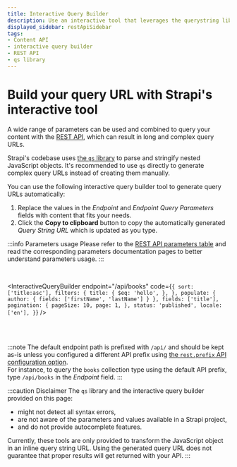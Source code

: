 ```yaml
---
title: Interactive Query Builder
description: Use an interactive tool that leverages the querystring library to build your query URL
displayed_sidebar: restApiSidebar
tags:
- Content API
- interactive query builder
- REST API
- qs library
---
```


# Build your query URL with Strapi's interactive tool

A wide range of parameters can be used and combined to query your content with the [REST API](/dev-docs/api/rest), which can result in long and complex query URLs.

Strapi's codebase uses [the `qs` library](https://github.com/ljharb/qs) to parse and stringify nested JavaScript objects. It's recommended to use `qs` directly to generate complex query URLs instead of creating them manually.

You can use the following interactive query builder tool to generate query URLs automatically:

1. Replace the values in the _Endpoint_ and _Endpoint Query Parameters_ fields with content that fits your needs.
2. Click the **Copy to clipboard** button to copy the automatically generated _Query String URL_ which is updated as you type.

:::info Parameters usage
Please refer to the [REST API parameters table](/dev-docs/api/rest/parameters) and read the corresponding parameters documentation pages to better understand parameters usage.
:::

<br />

<InteractiveQueryBuilder
  endpoint="/api/books"
  code={`
{
  sort: ['title:asc'],
  filters: {
    title: {
      $eq: 'hello',
    },
  },
  populate: {
    author: {
      fields: ['firstName', 'lastName']
    }
  },
  fields: ['title'],
  pagination: {
    pageSize: 10,
    page: 1,
  },
  status: 'published',
  locale: ['en'],
}
  `}
/>

<br />
 
<br />

:::note
The default endpoint path is prefixed with `/api/` and should be kept as-is unless you configured a different API prefix using [the `rest.prefix` API configuration option](/dev-docs/configurations/api).<br/> For instance, to query the `books` collection type using the default API prefix, type `/api/books` in the _Endpoint_ field.
:::

:::caution Disclaimer
The `qs` library and the interactive query builder provided on this page:
- might not detect all syntax errors,
- are not aware of the parameters and values available in a Strapi project,
- and do not provide autocomplete features.

Currently, these tools are only provided to transform the JavaScript object in an inline query string URL. Using the generated query URL does not guarantee that proper results will get returned with your API.
:::
